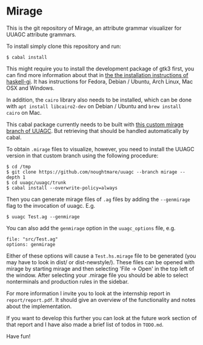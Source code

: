 # Mirage

This is the git repository of Mirage, an attribute grammar visualizer for UUAGC
attribute grammars.

To install simply clone this repository and run:

```
$ cabal install
```

This might require you to install the development package of gtk3 first, you can
find more information about that in [the the installation instructions of haskell-gi](https://github.com/haskell-gi/haskell-gi#installation).
It has instructions for Fedora, Debian / Ubuntu, Arch Linux, Mac OSX and Windows. 

In addition, the `cairo` library also needs to be installed, which can be done with `apt install libcairo2-dev` on Debian / Ubuntu and `brew install cairo` on Mac. 

This cabal package currently needs to be built with [this custom mirage branch of UUAGC](https://github.com/noughtmare/uuagc/tree/mirage).
But retrieving that should be handled automatically by cabal.

To obtain `.mirage` files to visualize, however, you need to install the UUAGC
version in that custom branch using the following procedure:

```
$ cd /tmp
$ git clone https://github.com/noughtmare/uuagc --branch mirage --depth 1
$ cd uuagc/uuagc/trunk
$ cabal install --overwrite-policy=always
```

Then you can generate mirage files of `.ag` files by adding the `--genmirage`
flag to the invocation of uuagc. E.g.

```
$ uuagc Test.ag --genmirage
```

You can also add the `genmirage` option in the `uuagc_options` file, e.g.

```
file: "src/Test.ag"
options: genmirage
```

Either of these options will cause a `Test.hs.mirage` file to be generated (you
may have to look in dist/ or dist-newstyle/). These files can be opened with
mirage by starting mirage and then selecting 'File -> Open' in the top left of
the window. After selecting your .mirage file you should be able to select
nonterminals and production rules in the sidebar.

For more information I invite you to look at the internship report in `report/report.pdf`.
It should give an overview of the functionality and notes about the implementation.

If you want to develop this further you can look at the future work section of
that report and I have also made a brief list of todos in `TODO.md`.

Have fun!
